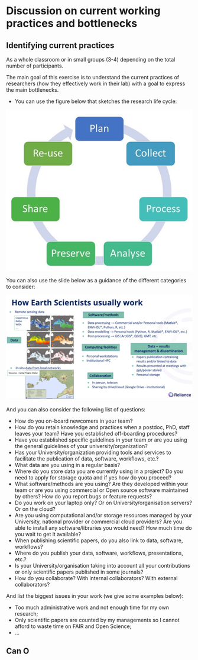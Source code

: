 # Discussion on current working practices and bottlenecks

## Identifying current practices

As a whole classroom or in small groups (3-4) depending on the total number of participants.

The main goal of this exercise is to understand the current practices of researchers (how they effectively work in their lab) with a goal to express the main bottlenecks.

- You can use the figure below that sketches the research life cycle:

![research life cycle sketch](images/researchdatalifecycle.jpg)

You can also use the slide below as a guidance of the different categories to consider:

![Earth Scientist working practices](images/earth_scientists.png)

And you can also consider the following list of questions:

- How do you on-board newcomers in your team?
- How do you retain knowledge and practices when a postdoc, PhD, staff leaves your team? Have you established off-boarding procedures?
- Have you established specific guidelines in your team or are you using the general guidelines of your university/organization?
- Has your University/organization providing tools and services to facilitate the publication of data, software, workflows, etc.?
- What data are you using in a regular basis? 
- Where do you store data you are currently using in a project? Do you need to apply for storage quota and if yes how do you proceed?
- What software/methods are you using? Are they developed within your team or are you using commercial or Open source software maintained by others? How do you report bugs or feature requests?
- Do you work on your laptop only? Or on University/organisation servers? Or on the cloud?
- Are you using computational and/or storage resources managed by your University, national provider or commercial cloud providers? Are you able to install any software/libraries you would need? How much time do you wait to get it available?
- When publishing scientific papers, do you also link to data, software, workflows? 
- Where do you publish your data, software, workflows, presentations, etc.?
- Is your University/organisation taking into account all your contributions or only scientific papers published in some journals?
- How do you collaborate? With internal collaborators? With external collaborators? 

And list the biggest issues in your work (we give some examples below):
- Too much administrative work and not enough time for my own research;
- Only scientific papers are counted by my managements so I cannot afford to waste time on FAIR and Open Science;
- ...


## Can O 

